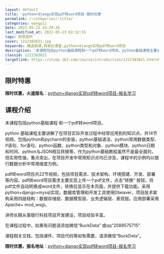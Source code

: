 ```yaml
---
layout: default
title: 'python+django实现pdf转word项目-限时优惠'
permalink: /:categories/:title/
categories: wangyi2
date: 2022-05-22 14:29:26
last_modified_at: 2022-05-23 02:32:55
tags: 网易提供
cover: 1212383821.jpg
keywords: 精选网课,网易云课堂,python+django实现pdf转word项目
description: '本课程包括python基础课程和一个pdf转word项目。python基础课程主要讲解了在项目实际开发过程中经常应用到的'
classid: 1212383821
targetlink: https://study.163.com/course/introduction/1212383821.htm?share=1&shareId=1025206652&utm_campaign=share&utm_medium=iphoneShare&utm_source=&utm_u=1025206652
---
```


## 限时特惠

**限时优惠，火速报名**：[python+django实现pdf转word项目-报名学习](https://study.163.com/course/introduction/1212383821.htm?share=1&shareId=1025206652&utm_campaign=share&utm_medium=iphoneShare&utm_source=&utm_u=1025206652)

## 课程介绍

本课程包括python基础课程 和一个pdf转word项目。

python 基础课程主要讲解了在项目实际开发过程中经常应用到的知识点，共14节视频，包括python和pycharm的安装，python基础语法、python常用数据类型、if语句、for语句、python函数、python类型和对象、python模块、python日期和时间、python与JSON相互转换等，作为python基础教程虽然不是最全面的，但实用性强，重点突出，在项目开发中常用知识点均已涉及，课程中的示例均以银行数据分析中常用维度为例。

pdf转word项目共22节视频，包括项目需求、技术架构、环境搭建、开发、部署等内容。pdf转word项目需求主要实现上传一个pdf文件，点击“转换” 按钮，将pdf文件自动转换成word文件，转换后显示在本页面，并提供下载功能。采用python+django+mysql实现，数据库管理和开发工具使用Dbeaver，项目技术架构采用四层结构：数据存储层、数据模型层、业务逻辑层、表现层。应用部署采用Apache+ mod_wsgi。

讲师长期从事银行科技项目开发建设，项目经验丰富。

在课程过程中，如果有问题请添加微信“BuckData” 或qq“2088575715”

课程相关文档，包括课件、项目代码等如有需要，请添微信“BuckData”。

**限时优惠，报名地址**：[python+django实现pdf转word项目-报名学习](https://study.163.com/course/introduction/1212383821.htm?share=1&shareId=1025206652&utm_campaign=share&utm_medium=iphoneShare&utm_source=&utm_u=1025206652)

